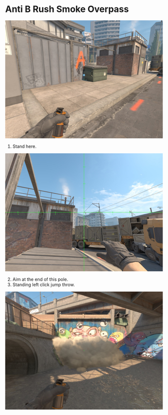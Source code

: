 # Anti B Rush Smoke Overpass

![Spot](./pos.jpg)

1. Stand here.

![Aim](./aim.jpg)

2. Aim at the end of this pole.
3. Standing left click jump throw.

![Result](./res.jpg)